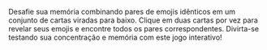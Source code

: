 Desafie sua memória combinando pares de emojis idênticos em um conjunto de cartas viradas para baixo. Clique em duas cartas por vez para revelar seus emojis e encontre todos os pares correspondentes. Divirta-se testando sua concentração e memória com este jogo interativo!
